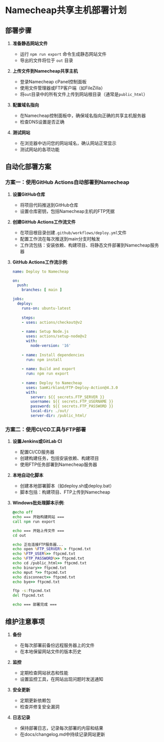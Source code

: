 # Namecheap共享主机部署计划

## 部署步骤

1. **准备静态网站文件**
   - 运行 `npm run export` 命令生成静态网站文件
   - 导出的文件将位于 `out` 目录

2. **上传文件到Namecheap共享主机**
   - 登录Namecheap cPanel控制面板
   - 使用文件管理器或FTP客户端（如FileZilla）
   - 将`out`目录中的所有文件上传到网站根目录（通常是`public_html`）

3. **配置域名指向**
   - 在Namecheap控制面板中，确保域名指向正确的共享主机服务器
   - 检查DNS设置是否正确

4. **测试网站**
   - 在浏览器中访问您的网站域名，确认网站正常显示
   - 测试网站的各项功能

## 自动化部署方案

### 方案一：使用GitHub Actions自动部署到Namecheap

1. **设置GitHub仓库**
   - 将项目代码推送到GitHub仓库
   - 设置仓库密钥，包括Namecheap主机的FTP凭据

2. **创建GitHub Actions工作流文件**
   - 在项目根目录创建`.github/workflows/deploy.yml`文件
   - 配置工作流在每次推送到main分支时触发
   - 工作流包括：安装依赖、构建项目、将静态文件部署到Namecheap服务器

3. **GitHub Actions工作流示例**:
   ```yaml
   name: Deploy to Namecheap

   on:
     push:
       branches: [ main ]

   jobs:
     deploy:
       runs-on: ubuntu-latest
       
       steps:
       - uses: actions/checkout@v2
       
       - name: Setup Node.js
         uses: actions/setup-node@v2
         with:
           node-version: '16'
           
       - name: Install dependencies
         run: npm install
         
       - name: Build and export
         run: npm run export
         
       - name: Deploy to Namecheap
         uses: SamKirkland/FTP-Deploy-Action@4.3.0
         with:
           server: ${{ secrets.FTP_SERVER }}
           username: ${{ secrets.FTP_USERNAME }}
           password: ${{ secrets.FTP_PASSWORD }}
           local-dir: ./out/
           server-dir: /public_html/
   ```

### 方案二：使用CI/CD工具与FTP部署

1. **设置Jenkins或GitLab CI**
   - 配置CI/CD服务器
   - 创建构建任务，包括安装依赖、构建项目
   - 使用FTP任务部署到Namecheap服务器

2. **本地自动化脚本**
   - 创建本地部署脚本（如deploy.sh或deploy.bat）
   - 脚本包括：构建项目、FTP上传到Namecheap

3. **Windows批处理脚本示例**:
   ```bat
   @echo off
   echo === 开始构建网站 ===
   call npm run export
   
   echo === 开始上传文件 ===
   cd out
   
   echo 正在连接FTP服务器...
   echo open %FTP_SERVER% > ftpcmd.txt
   echo %FTP_USER%>> ftpcmd.txt
   echo %FTP_PASSWORD%>> ftpcmd.txt
   echo cd /public_html>> ftpcmd.txt
   echo binary>> ftpcmd.txt
   echo mput *>> ftpcmd.txt
   echo disconnect>> ftpcmd.txt
   echo bye>> ftpcmd.txt
   
   ftp -s:ftpcmd.txt
   del ftpcmd.txt
   
   echo === 部署完成 ===
   ```

## 维护注意事项

1. **备份**
   - 在每次部署前备份远程服务器上的文件
   - 在本地保留网站文件的版本历史

2. **监控**
   - 定期检查网站状态和性能
   - 设置监控工具，在网站出现问题时发送通知

3. **安全更新**
   - 定期更新依赖包
   - 检查并修复安全漏洞

4. **日志记录**
   - 保持部署日志，记录每次部署的内容和结果
   - 在docs/changelog.md中持续记录网站更新 